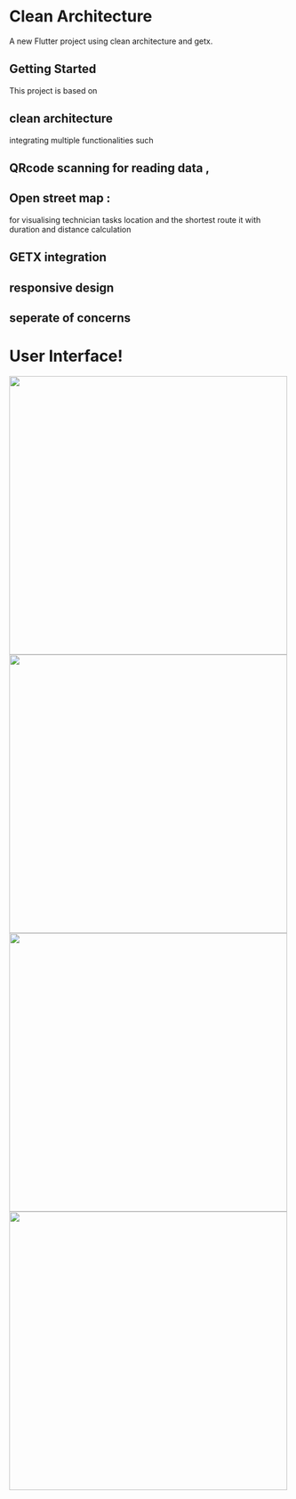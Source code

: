 # Clean Architecture

A new Flutter project using clean architecture and getx.

## Getting Started

This project is based on
## clean architecture 
integrating multiple functionalities such
## QRcode scanning for reading data ,
## Open street map :
for visualising technician tasks  location and the shortest route it with duration and distance calculation 
## GETX integration
## responsive design 
## seperate of concerns

# User Interface!

<img src="https://github.com/user-attachments/assets/9e99d9c6-c7d9-410c-97a2-6b2ac980207a" width="500"/>
<img src="https://github.com/user-attachments/assets/cc6b154f-6946-4816-b683-a18a82060ba1" width="500"/>
<img src="https://github.com/user-attachments/assets/bf024647-f0a5-409f-ad59-d151978d1183" width="500"/>
<img src="https://github.com/user-attachments/assets/cb3827e8-410e-4293-bc2e-535a4bcdb032" width="500"/>

